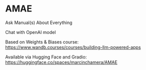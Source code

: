 # AMAE
Ask Manual(s) About Everything

Chat with OpenAI model

Based on Weights & Biases course: https://www.wandb.courses/courses/building-llm-powered-apps

Available via Hugging Face and Gradio: https://huggingface.co/spaces/marcinchamera/AMAE  
